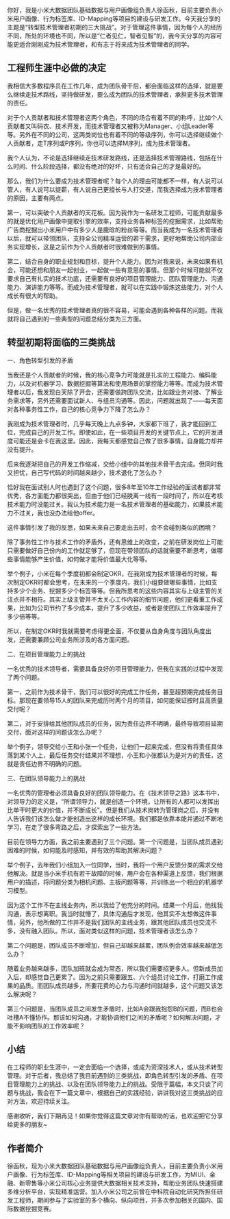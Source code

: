 你好，我是小米大数据团队基础数据与用户画像组负责人徐函秋，目前主要负责小米用户画像、行为标签库、ID-Mapping等项目的建设与研发工作。今天我分享的主题是“转型技术管理者初期的三大挑战”。对于管理这件事情，因为每个人的经历不同，所处的环境也不同，所以是“仁者见仁，智者见智”的，我今天分享的内容可能更适合刚刚成为技术管理者，和有志于将来成为技术管理者的同学。

## 工程师生涯中必做的决定

我相信大多数程序员在工作几年，成为团队骨干后，都会面临这样的选择，就是要么继续走技术路线，坚持做研发，要么成为团队的技术管理者，承担更多技术管理的责任。

对于个人贡献者和技术管理者这两个角色，不同的场合有着不同的称呼，比如个人贡献者又叫码农、技术开发，而技术管理者又被称为Manager、小组Leader等等。另外在不同的公司，这两类岗位也有着不同的等级序列，你可以选择继续做个人贡献者，走T序列或P序列，你也可以选择M序列，成为技术管理者。

我个人认为，不论是选择继续走技术研发路线，还是选择技术管理路线，包括在什么时间、什么阶段选择，都没有绝对的好坏，只有适合自己的才是最好的。

那么，我们为什么要成为技术管理者呢？每个人的理由可能都不一样，有人说可以管人，有人说可以提薪，有人说自己更擅长与人打交道，而我选择成为技术管理者的原因，主要有两点。

第一，可以突破个人贡献者的天花板。因为我作为一名研发工程师，可能贡献最多的就是优化用户画像中提取引擎的效率，支持业务各种标签的挖掘需求，比如帮助广告商挖掘出小米用户中有多少人是鹿晗的粉丝等等。而当我成为一名技术管理者以后，就可以带领团队，支持全公司精准运营的若干需求，更好地帮助公司内部业务实现增长，这是之前作为个人贡献者时很难做到的事情。

第二，结合自身的职业规划和目标，提升个人能力。因为对我来说，未来如果有机会，可能还想和朋友一起创业，一起做一些有意思的事情。但那个时候可能就不仅要求自己有扎实的技术功底，还需要有良好的项目管理能力、团队管理能力、沟通能力、演讲能力等等。而成为技术管理者，就可以在实践中锻炼这些能力，对个人成长有很大的帮助。

但是，做一名优秀的技术管理者真的很不容易，可能会遇到各种各样的问题。而我就将自己遇到的一些典型的问题总结分类为三方面。

## 转型初期将面临的三类挑战

一、角色转型引发的矛盾

当我还是个人贡献者的时候，我的核心竞争力可能就是扎实的工程能力、编码能力，以及对机器学习、数据挖掘等算法和使用场景的掌控能力等等。而成为技术管理者以后，我发现白天除了开会，还需要做跨团队交流，比如跟业务对接、了解业务需求等，另外还需要面试新人、与组员沟通等。因此，问题就出现了——每天面对各种事务性工作，自己的核心竞争力下降了怎么办？

我刚成为技术管理者时，几乎每天晚上九点多钟，大家都下班了，我才能回到工位，完成自己的开发工作。即使如此，在一些项目开发的关键节点上，它的开发进度可能还是会卡在我这里。因此，我每天都感觉自己做了很多事情，自身能力却并没有提升。

后来我逐渐把自己的开发工作缩减，交给小组中的其他技术骨干去完成。但同时我又担忧，自己写代码的时间越来越少，技术退化了怎么办？

恰好我在面试别人时也遇到了这个问题，很多8年至10年工作经验的面试者都非常优秀，各方面能力都很突出，但由于他们已经脱离一线有一段时间了，所以在考核技术能力时没能过关。我认为技术能力是一名技术管理者的基础能力，如果技术能力不过关，我也没办法给他offer。

这件事情引发了我的反思，如果未来自己要走出去时，会不会碰到类似的困境？

除了事务性工作与技术工作的矛盾外，还有思维上的改变，之前在研发岗位上可能只需要做好自己份内的工作就足够了，但现在带领团队的话就需要不断思考，做哪些事情能够产生价值，如何做才能将价值最大化等等。

举个例子，小米在每个季度初都会制定OKR，在我刚成为技术管理者的时候，每次制定OKR时都会思考，在未来的一个季度内，我们小组要做哪些事情，比如支持多少个业务、挖掘多少个标签等等。但我所思考的这些内容其实与上级主管的关注点并不相符。其实上级主管并不太关心工作内容的细节问题，他们更看重工作成果，比如为公司节约了多少成本，提升了多少收益，或者是使团队工作效率提升了多少倍等等。

所以，在制定OKR时我就需要考虑得更全面，不仅要从自身角度与团队角度出发，还需要兼顾公司业务所涉及的各方面问题。

二、在项目管理能力上的挑战

一名优秀的技术领导者，需要具备良好的项目管理能力，但我在实践的过程中发现了两个问题。

第一，之前作为技术骨干，我们可以很好的完成工作任务，甚至超预期完成任务目标。那现在要领导15人的团队来完成历时两个月的项目，如何能保证按时且高质量交付呢？

第二，对于安排给其他团队成员的任务，因为责任边界不明确，最终导致项目延期交付，面对这样的问题该怎么办呢？

举个例子，领导交给小王和小张一个任务，让他们一起来完成，但没有将责任具体落到某个人上，最后任务交付结果并不理想，小王和小张都认为是对方的责任，这就是责任边界不明确的问题。

三、在团队领导能力上的挑战

一名优秀的管理者必须具备良好的团队领导能力。在《技术领导之路》这本书中，对领导力的定义是，“所谓领导力，就是创造一个环境，让所有的人都可以发挥出比单干时更大的价值，并不断成长”。但是我们从技术岗转为管理岗之后，并没有人告诉我们该怎么做才能创造出这样的成长环境。我们都是依靠本能并通过不断地学习，在走了很多弯路之后，才探索出了一些方法。

目前在领导力方面，我之前主要遇到了三个问题。第一个问题是，当团队成员遇到困难的时候，如何能及时感知，并有效的帮助其解决问题？

举个例子，去年我们小组加入一位同学，当时，我将一个用户反馈分类的需求交给他解决。就是当小米手机有若干故障的时候，用户会在各种渠道上反馈，我们根据用户的描述，将问题分类为相机问题、主板问题等等，并训练出一个相应的机器学习模型。

因为这个工作不在主线业务内，所以我给了他充分的时间。结果一个月后，他找我沟通，表示想离职。我当时就懵了，具体沟通后才发现，他其实不太想做这件事情，另外，他所做的工作并不是我们团队的主线业务，跟其他团队成员也交流不多，没有融入团队。所以，面对类似这样的问题，技术管理者该怎么办？

第二个问题是，团队成员不断增加，但自己却越来越累，团队例会效率越来越低怎么办？

随着业务越来越多，团队加班就会成为常态，所以我们需要招更多人。但新成员加入后，却感觉自己更累了。因为之前只需要跟五、六个组员讨论工作，打磨工作成果的品质。而团队成员越多，所要花费的心力与沟通时间就越多，这个问题又该怎么解决呢？

第三个问题是，当团队成员之间发生矛盾时，比如A会跟我抱怨B的问题，而B也会吐槽A不懂协作。那该如何沟通，才能协调他们之间的矛盾呢？如何解决问题，才能不影响团队的工作效率呢？

## 小结

在工程师的职业生涯中，一定会面临一个选择，或成为资深技术人，或从技术转型管理。对于后者，我总结了我目前遇到的三类挑战，即角色转型引发的矛盾、在项目管理能力上的挑战、以及在团队领导能力上的挑战。受限于篇幅，本文只谈了问题与挑战，我会在下一篇文章中，根据自己的实践经验，讲讲我对这三类挑战的应对方法，欢迎持续关注。

感谢收听，我们下期再见！如果你觉得这篇文章对你有帮助的话，也欢迎把它分享给更多的朋友~

## 作者简介

徐函秋，现为小米大数据团队基础数据与用户画像组负责人，目前主要负责小米用户画像、行为标签库、ID-Mapping等相关项目的建设与研发工作，为MIUI、金融、新零售等小米公司核心业务提供大数据相关技术支持，帮助业务团队快速搭建多维分析平台，实现精准运营。加入小米公司之前曾在中科院自动化研究所担任研发工程师，期间参与了实验室的多个横向、纵向项目，并多次参加相关的国内、国际数据挖掘竞赛。